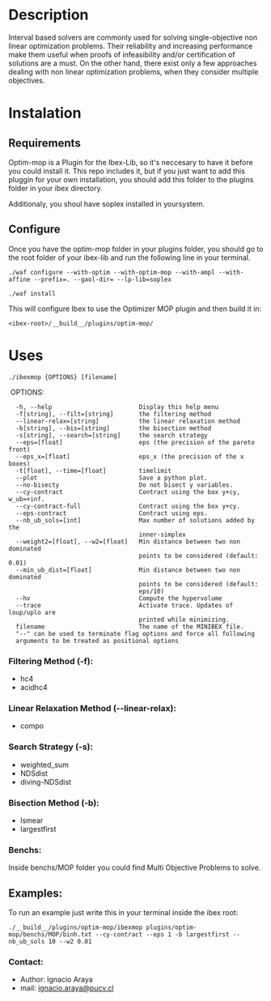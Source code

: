 # Description

Interval based solvers are commonly used for solving 
single-objective non linear optimization problems. 
Their reliability and increasing performance make them useful
when proofs of infeasibility and/or certification of solutions
are a must.
On the other hand, there exist only a few approaches dealing with
non linear optimization problems, when they consider multiple objectives. 

# Instalation

## Requirements

Optim-mop is a Plugin for the Ibex-Lib, so it's neccesary to have it before you could install it.
This repo includes it, but if you just want to add this pluggin for your own installation, you should add this folder to the plugins folder in your ibex directory.

Additionaly, you shoul have soplex installed in yoursystem.

## Configure

Once you have the optim-mop folder in your plugins folder, you should go to the root folder of your ibex-lib and run the following line in your terminal.

```
./waf configure --with-optim --with-optim-mop --with-ampl --with-affine --prefix=. --gaol-dir= --lp-lib=soplex
```
```
./waf install
```

This will configure Ibex to use the Optimizer MOP plugin and then build it in:
```
<ibex-root>/__build__/plugins/optim-mop/
```

# Uses
```
./ibexmop {OPTIONS} [filename]
```
  OPTIONS:

      -h, --help                        Display this help menu
      -f[string], --filt=[string]       the filtering method
      --linear-relax=[string]           the linear relaxation method
      -b[string], --bis=[string]        the bisection method
      -s[string], --search=[string]     the search strategy
      --eps=[float]                     eps (the precision of the pareto front)
      --eps_x=[float]                   eps_x (the precision of the x boxes)
      -t[float], --time=[float]         timelimit
      --plot                            Save a python plot.
      --no-bisecty                      Do not bisect y variables.
      --cy-contract                     Contract using the box y+cy, w_ub=+inf.
      --cy-contract-full                Contract using the box y+cy.
      --eps-contract                    Contract using eps.
      --nb_ub_sols=[int]                Max number of solutions added by the
                                        inner-simplex
      --weight2=[float], --w2=[float]   Min distance between two non dominated
                                        points to be considered (default: 0.01)
      --min_ub_dist=[float]             Min distance between two non dominated
                                        points to be considered (default:
                                        eps/10)
      --hv                              Compute the hypervolume
      --trace                           Activate trace. Updates of loup/uplo are
                                        printed while minimizing.
      filename                          The name of the MINIBEX file.
      "--" can be used to terminate flag options and force all following
      arguments to be treated as positional options

### Filtering Method (-f):
 + hc4
 + acidhc4
### Linear Relaxation Method (--linear-relax):
 + compo
### Search Strategy (-s):
 + weighted_sum
 + NDSdist
 + diving-NDSdist
### Bisection Method (-b):
 + lsmear
 + largestfirst

### Benchs:
Inside benchs/MOP folder you could find Multi Objective Problems to solve.

## Examples:

To run an example just write this in your terminal inside the ibex root:
```
./__build__/plugins/optim-mop/ibexmop plugins/optim-mop/benchs/MOP/binh.txt --cy-contract --eps 1 -b largestfirst --nb_ub_sols 10 --w2 0.01
```

### Contact:

+ Author: Ignacio Araya
+ mail: ignacio.araya@pucv.cl
